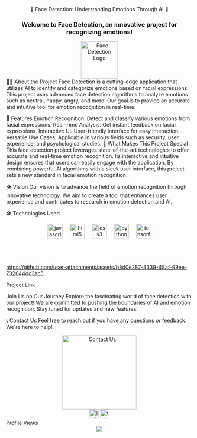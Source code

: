 <div align="center">
🤖 Face Detection: Understanding Emotions Through AI 🤖
</div>
<h3 align="center">Welcome to Face Detection, an innovative project for recognizing emotions!</h3> <div align="center"> <img src="https://i.ibb.co/THVc1Ht/logo-face.png" alt="Face Detection Logo" style="height: 100px;" /> </div>
👩‍💻 About the Project
Face Detection is a cutting-edge application that utilizes AI to identify and categorize emotions based on facial expressions. This project uses advanced face detection algorithms to analyze emotions such as neutral, happy, angry, and more. Our goal is to provide an accurate and intuitive tool for emotion recognition in real-time.

🚀 Features
Emotion Recognition: Detect and classify various emotions from facial expressions.
Real-Time Analysis: Get instant feedback on facial expressions.
Interactive UI: User-friendly interface for easy interaction.
Versatile Use Cases: Applicable in various fields such as security, user experience, and psychological studies.
💪 What Makes This Project Special
This face detection project leverages state-of-the-art technologies to offer accurate and real-time emotion recognition. Its interactive and intuitive design ensures that users can easily engage with the application. By combining powerful AI algorithms with a sleek user interface, this project sets a new standard in facial emotion recognition.

👁 Vision
Our vision is to advance the field of emotion recognition through innovative technology. We aim to create a tool that enhances user experience and contributes to research in emotion detection and AI.

🛠 Technologies Used
<div align="center"> <img src="https://cdn.jsdelivr.net/gh/devicons/devicon/icons/javascript/javascript-original.svg" height="40" alt="javascript logo" /> <img width="12" /> <img src="https://cdn.jsdelivr.net/gh/devicons/devicon/icons/html5/html5-original-wordmark.svg" height="40" alt="html5 logo" /> <img width="12" /> <img src="https://cdn.jsdelivr.net/gh/devicons/devicon/icons/css3/css3-original-wordmark.svg" height="40" alt="css3 logo" /> <img width="12" /> <img src="https://cdn.jsdelivr.net/gh/devicons/devicon/icons/python/python-original-wordmark.svg" height="40" alt="python logo" /> <img width="12" /> <img src="https://cdn.jsdelivr.net/gh/devicons/devicon/icons/tensorflow/tensorflow-original.svg" height="40" alt="tensorflow logo" /> </div> <br> <br>

<br>

https://github.com/user-attachments/assets/b8d0e287-3339-48af-99ee-732644dc3ac5


Project Link

Join Us on Our Journey
Explore the fascinating world of face detection with our project! We are committed to pushing the boundaries of AI and emotion recognition. Stay tuned for updates and new features!

📞 Contact Us
Feel free to reach out if you have any questions or feedback. We're here to help!

<div align="center"> <img height="200" src="https://media1.giphy.com/media/v1.Y2lkPTc5MGI3NjExZDRrMjdvbTl2NnQ4MHRrZGk4dTA4NWYweGVxOXZzNDdnb2FyaXIweSZlcD12MV9pbnRlcm5hbF9naWZfYnlfaWQmY3Q9Zw/CTX0ivSQbI78A/giphy.gif" alt="Contact Us" /> </div> <div align="center"> <img src="https://img.shields.io/static/v1?message=LinkedIn&logo=linkedin&label=&color=0077B5&logoColor=white&labelColor=&style=for-the-badge" height="25" alt="linkedin logo" /> <img src="https://img.shields.io/static/v1?message=Twitter&logo=twitter&label=&color=1DA1F2&logoColor=white&labelColor=&style=for-the-badge" height="25" alt="twitter logo" /> </div>
Profile Views
<div align="center"> <img src="https://profile-counter.glitch.me/YOUR_PROFILE/count.svg?" /> </div>
